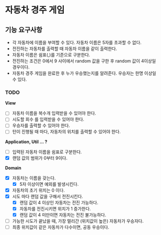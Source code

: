 # 자동차 경주 게임

## 기능 요구사항
- 각 자동차에 이름을 부여할 수 있다. 자동차 이름은 5자를 초과할 수 없다.  
- 전진하는 자동차를 출력할 때 자동차 이름을 같이 출력한다.
- 자동차 이름은 쉼표(,)를 기준으로 구분한다.
- 전진하는 조건은 0에서 9 사이에서 random 값을 구한 후 random 값이 4이상일 경우이다.
- 자동차 경주 게임을 완료한 후 누가 우승했는지를 알려준다. 우승자는 한명 이상일 수 있다.

### TODO
**View**
- [ ] 자동차 이름을 복수개 입력받을 수 있어야 한다.
- [ ] 시도할 회수 를 입력받을 수 있어야 한다.
- [ ] 우승자를 출력할 수 있어야 한다.
- [ ] 턴이 진행될 때 마다, 자동차의 위치를 출력할 수 있어야 한다.

**Application, Util ... ?**
- [ ] 입력된 자동차 이름을 쉼표로 구분한다.
- [x] 랜덤 값의 범위가 0부터 9이다.

**Domain**
- [x] 자동차는 이름을 갖는다.
  - [x] 5자 이상이면 예외를 발생시킨다.
- [x] 자동차의 초기 위치는 0 이다.
- [x] 시도 마다 랜덤 값을 구해서 전진시킨다.
  - [x] 랜덤 값이 4 이상인 자동차는 전진 가능하다.
  - [x] 자동차를 전진시키면 위치가 1 증가한다.   
  - [x] 랜덤 값이 4 미만이면 자동차는 전진 불가능하다.
- [ ] 가능한 시도가 끝났을 때, 가장 멀리간 (위치값이 높은) 자동차가 우승자다.
- [ ] 최종 위치값이 같은 자동차가 다수이면, 공동 우승이다.
